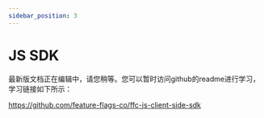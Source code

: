 ```yaml
---
sidebar_position: 3
---
```


# JS SDK


最新版文档正在编辑中，请您稍等。您可以暂时访问github的readme进行学习，学习链接如下所示：

https://github.com/feature-flags-co/ffc-js-client-side-sdk